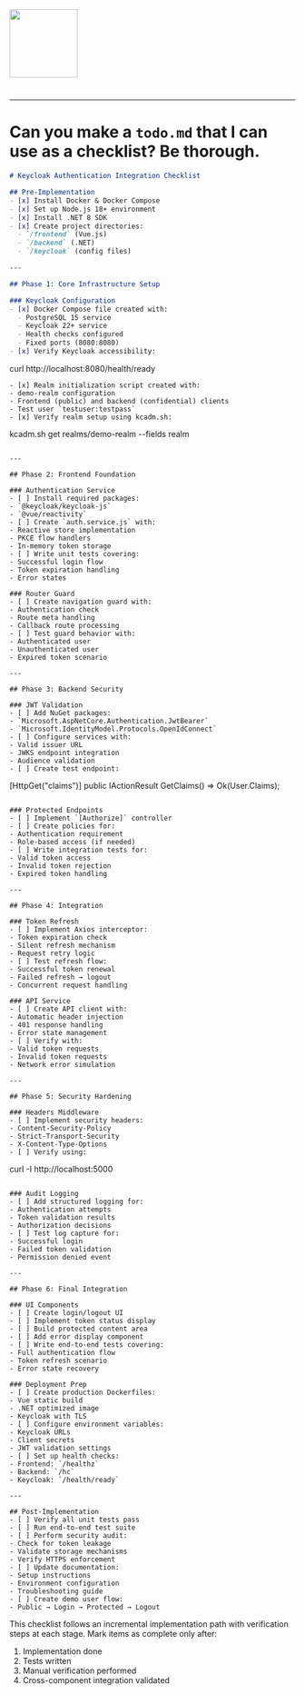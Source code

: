 <img src="https://r2cdn.perplexity.ai/pplx-full-logo-primary-dark%402x.png" class="logo" width="120"/>

# 

---

# Can you make a `todo.md` that I can use as a checklist? Be thorough.

```markdown
# Keycloak Authentication Integration Checklist

## Pre-Implementation
- [x] Install Docker & Docker Compose
- [x] Set up Node.js 18+ environment
- [x] Install .NET 8 SDK
- [x] Create project directories:
  - `/frontend` (Vue.js)
  - `/backend` (.NET)
  - `/keycloak` (config files)

---

## Phase 1: Core Infrastructure Setup

### Keycloak Configuration
- [x] Docker Compose file created with:
  - PostgreSQL 15 service
  - Keycloak 22+ service
  - Health checks configured
  - Fixed ports (8080:8080)
- [x] Verify Keycloak accessibility:
```

curl http://localhost:8080/health/ready

```
- [x] Realm initialization script created with:
- demo-realm configuration
- Frontend (public) and backend (confidential) clients
- Test user `testuser:testpass`
- [x] Verify realm setup using kcadm.sh:
```

kcadm.sh get realms/demo-realm --fields realm

```

---

## Phase 2: Frontend Foundation

### Authentication Service
- [ ] Install required packages:
- `@keycloak/keycloak-js`
- `@vue/reactivity`
- [ ] Create `auth.service.js` with:
- Reactive store implementation
- PKCE flow handlers
- In-memory token storage
- [ ] Write unit tests covering:
- Successful login flow
- Token expiration handling
- Error states

### Router Guard
- [ ] Create navigation guard with:
- Authentication check
- Route meta handling
- Callback route processing
- [ ] Test guard behavior with:
- Authenticated user
- Unauthenticated user
- Expired token scenario

---

## Phase 3: Backend Security

### JWT Validation
- [ ] Add NuGet packages:
- `Microsoft.AspNetCore.Authentication.JwtBearer`
- `Microsoft.IdentityModel.Protocols.OpenIdConnect`
- [ ] Configure services with:
- Valid issuer URL
- JWKS endpoint integration
- Audience validation
- [ ] Create test endpoint:
```

[HttpGet("claims")]
public IActionResult GetClaims() => Ok(User.Claims);

```

### Protected Endpoints
- [ ] Implement `[Authorize]` controller
- [ ] Create policies for:
- Authentication requirement
- Role-based access (if needed)
- [ ] Write integration tests for:
- Valid token access
- Invalid token rejection
- Expired token handling

---

## Phase 4: Integration

### Token Refresh
- [ ] Implement Axios interceptor:
- Token expiration check
- Silent refresh mechanism
- Request retry logic
- [ ] Test refresh flow:
- Successful token renewal
- Failed refresh → logout
- Concurrent request handling

### API Service
- [ ] Create API client with:
- Automatic header injection
- 401 response handling
- Error state management
- [ ] Verify with:
- Valid token requests
- Invalid token requests
- Network error simulation

---

## Phase 5: Security Hardening

### Headers Middleware
- [ ] Implement security headers:
- Content-Security-Policy
- Strict-Transport-Security
- X-Content-Type-Options
- [ ] Verify using:
```

curl -I http://localhost:5000

```

### Audit Logging
- [ ] Add structured logging for:
- Authentication attempts
- Token validation results
- Authorization decisions
- [ ] Test log capture for:
- Successful login
- Failed token validation
- Permission denied event

---

## Phase 6: Final Integration

### UI Components
- [ ] Create login/logout UI
- [ ] Implement token status display
- [ ] Build protected content area
- [ ] Add error display component
- [ ] Write end-to-end tests covering:
- Full authentication flow
- Token refresh scenario
- Error state recovery

### Deployment Prep
- [ ] Create production Dockerfiles:
- Vue static build
- .NET optimized image
- Keycloak with TLS
- [ ] Configure environment variables:
- Keycloak URLs
- Client secrets
- JWT validation settings
- [ ] Set up health checks:
- Frontend: `/healthz`
- Backend: `/hc`
- Keycloak: `/health/ready`

---

## Post-Implementation
- [ ] Verify all unit tests pass
- [ ] Run end-to-end test suite
- [ ] Perform security audit:
- Check for token leakage
- Validate storage mechanisms
- Verify HTTPS enforcement
- [ ] Update documentation:
- Setup instructions
- Environment configuration
- Troubleshooting guide
- [ ] Create demo user flow:
- Public → Login → Protected → Logout
```

This checklist follows an incremental implementation path with verification steps at each stage. Mark items as complete only after:

1. Implementation done
2. Tests written
3. Manual verification performed
4. Cross-component integration validated
